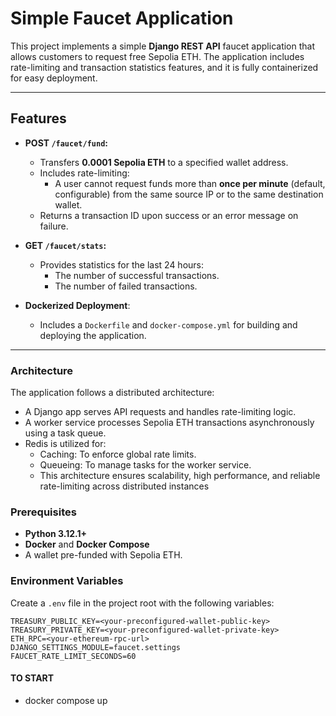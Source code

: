 # **Simple Faucet Application**

This project implements a simple **Django REST API** faucet application that allows customers to request free Sepolia ETH. The application includes rate-limiting and transaction statistics features, and it is fully containerized for easy deployment.

---

## **Features**

- **POST `/faucet/fund`:**
  - Transfers **0.0001 Sepolia ETH** to a specified wallet address.
  - Includes rate-limiting:
    - A user cannot request funds more than **once per minute** (default, configurable) from the same source IP or to the same destination wallet.
  - Returns a transaction ID upon success or an error message on failure.

- **GET `/faucet/stats`:**
  - Provides statistics for the last 24 hours:
    - The number of successful transactions.
    - The number of failed transactions.

- **Dockerized Deployment**:
  - Includes a `Dockerfile` and `docker-compose.yml` for building and deploying the application.

---

### **Architecture**
The application follows a distributed architecture:

- A Django app serves API requests and handles rate-limiting logic.
- A worker service processes Sepolia ETH transactions asynchronously using a task queue.
- Redis is utilized for:
    - Caching: To enforce global rate limits.
    - Queueing: To manage tasks for the worker service.
    - This architecture ensures scalability, high performance, and reliable rate-limiting across distributed instances

### **Prerequisites**
- **Python 3.12.1+**
- **Docker** and **Docker Compose**
- A wallet pre-funded with Sepolia ETH.

### **Environment Variables**
Create a `.env` file in the project root with the following variables:
```env
TREASURY_PUBLIC_KEY=<your-preconfigured-wallet-public-key>
TREASURY_PRIVATE_KEY=<your-preconfigured-wallet-private-key>
ETH_RPC=<your-ethereum-rpc-url>
DJANGO_SETTINGS_MODULE=faucet.settings
FAUCET_RATE_LIMIT_SECONDS=60
```

#### **TO START**
- docker compose up